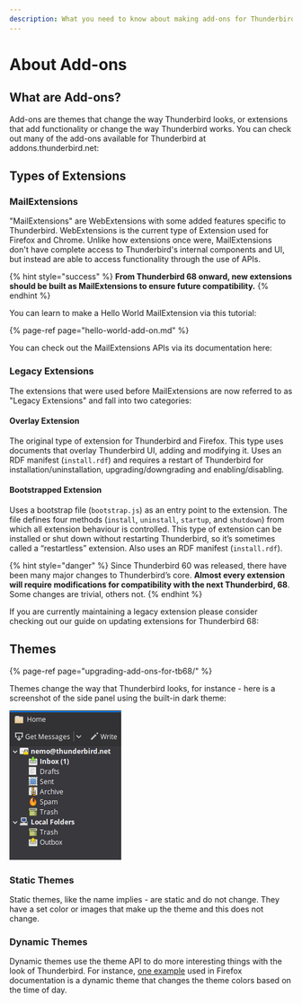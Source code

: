 ```yaml
---
description: What you need to know about making add-ons for Thunderbird.
---
```


# About Add-ons

## What are Add-ons?

Add-ons are themes that change the way Thunderbird looks, or extensions that add functionality or change the way Thunderbird works. You can check out many of the add-ons available for Thunderbird at addons.thunderbird.net:

## Types of Extensions

### MailExtensions

"MailExtensions" are WebExtensions with some added features specific to Thunderbird. WebExtensions is the current type of Extension used for Firefox and Chrome. Unlike how extensions once were, MailExtensions don't have complete access to Thunderbird's internal components and UI, but instead are able to access functionality through the use of APIs. 

{% hint style="success" %}
**From Thunderbird 68 onward, new extensions should be built as MailExtensions to ensure future compatibility.**
{% endhint %}

You can learn to make a Hello World MailExtension via this tutorial:

{% page-ref page="hello-world-add-on.md" %}

You can check out the MailExtensions APIs via its documentation here:

### Legacy Extensions

The extensions that were used before MailExtensions are now referred to as "Legacy Extensions" and fall into two categories:

#### Overlay Extension

The original type of extension for Thunderbird and Firefox. This type uses documents that overlay Thunderbird UI, adding and modifying it. Uses an RDF manifest \(`install.rdf`\) and requires a restart of Thunderbird for installation/uninstallation, upgrading/downgrading and enabling/disabling.

#### Bootstrapped Extension

Uses a bootstrap file \(`bootstrap.js`\) as an entry point to the extension. The file defines four methods \(`install`, `uninstall`, `startup`, and `shutdown`\) from which all extension behaviour is controlled. This type of extension can be installed or shut down without restarting Thunderbird, so it’s sometimes called a “restartless” extension. Also uses an RDF manifest \(`install.rdf`\).

{% hint style="danger" %}
Since Thunderbird 60 was released, there have been many major changes to Thunderbird’s core. **Almost every extension will require modifications for compatibility with the next Thunderbird, 68**. Some changes are trivial, others not.
{% endhint %}

If you are currently maintaining a legacy extension please consider checking out our guide on updating extensions for Thunderbird 68:

## Themes

{% page-ref page="upgrading-add-ons-for-tb68/" %}

Themes change the way that Thunderbird looks, for instance - here is a screenshot of the side panel using the built-in dark theme:

![It&apos;s Dark](../.gitbook/assets/screenshot-from-2019-03-23-13-47-57.png)

### Static Themes

Static themes, like the name implies - are static and do not change. They have a set color or images that make up the theme and this does not change.

### Dynamic Themes

Dynamic themes use the theme API to do more interesting things with the look of Thunderbird. For instance, [one example](https://developer.mozilla.org/en-US/docs/Mozilla/Add-ons/Themes/Theme_concepts#Dynamic_themes) used in Firefox documentation is a dynamic theme that changes the theme colors based on the time of day.

